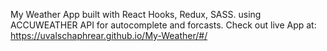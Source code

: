 My Weather App built with React Hooks, Redux, SASS. using ACCUWEATHER API for autocomplete and forcasts.
Check out live App at: https://uvalschaphrear.github.io/My-Weather/#/
